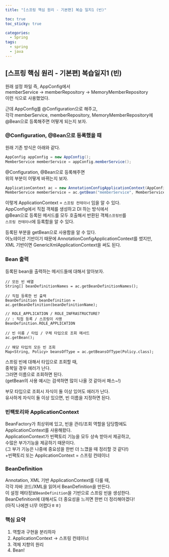 ```yaml
---
title: "[스프링 핵심 원리 - 기본편] 복습 일지1 (빈)"

toc: true
toc_sticky: true

categories:
  - Spring
tags:
  - spring
  - java
---
```


## [스프링 핵심 원리 - 기본편] 복습일지1 (빈)


원래 설정 파일 즉, AppConfig에서   
memberService -> memberRepository -> MemoryMemberRepository   
이런 식으로 사용했었다.  

근데 AppConfig를 @Configuration으로 해주고,  
각각 memberService, memberRepository, MemoryMemberRepository에  
@Bean으로 등록해주면 어떻게 되는지 보자.

### @Configuration, @Bean으로 등록했을 때

원래 기존 방식은 아래와 같다.

```java
AppConfig appConfig = new AppConfig();
MemberService memberService = appConfig.memberService();
```

@Configuration, @Bean으로 등록해주면  
위의 부분이 어떻게 바뀌는지 보자.  

```java
ApplicationContext ac = new AnnotationConfigApplicationContext(AppConfig.class);
MemberService memberService = ac.getBean("memberService", MemberService.class);
```

이렇게 ApplicationContext = `스프링 컨테이너` 임을 알 수 있다.  
AppConfig에서 직접 객체를 생성하고 DI 하는 방식에서  
@Bean으로 등록된 메서드를 모두 호출해서 반환된 객체`스프링빈`를  
`스프링 컨테이너`에 등록함을 알 수 있다.  

등록된 부분을 getBean으로 사용함을 알 수 있다.  
어노테이션 기반이기 때문에 AnnotationConfigApplicationContext를 썼지만,  
XML 기반이면 GenericXmlApplicationContext을 써도 된다.  

### Bean 출력

등록된 bean을 출력하는 메서드들에 대해서 알아보자.  

```
// 모든 빈 배열
String[] beanDefinitionNames = ac.getBeanDefinitionNames();

// 직접 등록한 빈 출력
BeanDefinition beanDefinition = ac.getBeanDefinition(beanDefinitionName);

// ROLE_APPLICATION / ROLE_INFRASTRUCTURE?
// : 직접 등록 / 스프링이 사용
BeanDefinition.ROLE_APPLICATION

// 빈 이름 / 타입 / 구체 타입으로 조회 메서드
ac.getBean();

// 해당 타입의 모든 빈 조회
Map<String, Policy> beansOfType = ac.getBeansOfType(Policy.class);
```

스프링 빈에 대해서 타입으로 조회할 때,  
중복일 경우 에러가 난다.  
그러면 이름으로 조회하면 된다.  
(getBean의 사용 예시는 검색하면 많이 나올 것 같아서 패스~!)    

부모 타입으로 조회시 자식이 둘 이상 있어도 에러가 난다.  
유사하게 자식이 둘 이상 있으면, 빈 이름을 지정하면 된다.  

### 빈팩토리와 ApplicationContext

BeanFactory가 최상위에 있고, 빈을 관리/조회 역할을 담당함에도   
ApplicationContext를 사용해왔다.  
ApplicationContext가 빈팩토리 기능을 모두 상속 받아서 제공하고,  
수많은 부가기능을 제공하기 때문이다.  
(그 부가 기능은 나중에 중요성을 한번 더 느꼈을 때 정리할 것 같다!)  
+빈팩토리 또는 ApplicationContext = 스프링 컨테이너

### BeanDefinition

Annotation, XML 기반 ApplicationContext를 다룰 때,  
각각 자바 코드/XML을 읽어서 BeanDefinition을 만든다.  
이 설정 메타정보`BeanDefinition`을 기반으로 스프링 빈을 생성한다.  
BeanDefinition에 대해서도 더 중요성을 느끼면 한번 더 정리해야겠다!  
(아직 나에겐 너무 어렵다ㅎㅎ)  


### 핵심 요약

1. 역할과 구현을 분리하자
2. ApplicationContext -> 스프링 컨테이너
3. 객체 지향의 원리
4. Bean!